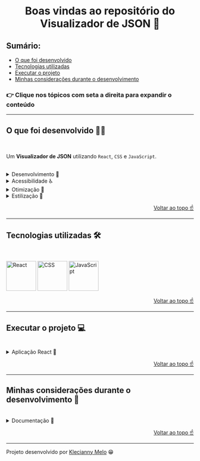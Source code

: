<h1 id="top" align="center">Boas vindas ao repositório do Visualizador de JSON 📄</h1>

<h2>Sumário:</h2>

- [O que foi desenvolvido](#summary)
- [Tecnologias utilizadas](#tech)
- [Executar o projeto](#execute)
- [Minhas considerações durante o desenvolvimento](#considerations)

<h3>👉 Clique nos tópicos com seta a direita para expandir o conteúdo</h3>

---

<h2 id="summary">O que foi desenvolvido 👩‍💻</h2>

<br>

Um **Visualizador de JSON** utilizando `React`, `CSS` e `JavaScript`.

<br>

<details><summary>Desenvolvimento 🎯</summary>
<p>
Desenvolvi a aplicação utilizando a biblioteca [react-json-view](https://www.npmjs.com/package/react-json-view "Visitar a página da biblioteca") para visualizar o JSON na tela. Um dos grandes desafios da Rinha de Frontend foi implementar recursos para torna a aplicação acessível e a otimização para que o arquivo fosse renderizado no menor tempo possível.
</p>
</details>

<details><summary>Acessibilidade ♿️</summary>
<p>
Para tornar a página acessível, implementei os seguintes recursos:

<ul>
    <li>aria-label</li>
    <li>aria-labelledby</li>
    <li>aria-describedby</li>
    <li>alt</li>
    <li>tabindex</li>
    <li>tradução da página para português, inglês e espanhol</li>
    <li>Mensagem de erro para indicar o envio de arquivo inválido</li>
    <li>Icone de loading enquanto o conteúdo do arquivo é carregado</li>
    <li>Alteração da cor dos elementos no evento de hover</li>
    <li>Lógica de desabilitar o botão quando não há conteúdo na tela, e habilita-lo quando há conteúdo</li>
</ul>
</p>
</details>

<details><summary>Otimização 🔧</summary>
<p>
Ver o que foi desativado no componente da biblioteca react-json-view

enableClipboard={false}
displayObjectSize={false}
displayDataTypes={false}
displayArrayKey={false}
</p>
</details>

<details><summary>Estilização 🎨</summary>
<p>
Comentar quais recursos visuais que utilizei na página

Fontes: Nunito e Roboto (ver elementos e tamanhos da fonte)

Cores:
#efefef
#d9d9d9
#c3c3c3
#333333
#000000
#818181

Tipos de cursor

Icones

Emojis

outline
</p>
</details>

<p align="right"><a href="#top">Voltar ao topo ☝</a></p>

---

<h2 id="tech">Tecnologias utilizadas 🛠</h2>

<br>

<img title="React" alt="React" height="80" width="80" src="https://cdn.jsdelivr.net/gh/devicons/devicon/icons/react/react-original.svg" /> <img title="CSS" alt="CSS" height="80" width="80" src="https://cdn.jsdelivr.net/gh/devicons/devicon/icons/css3/css3-original.svg" /> <img title="JavaScript" alt="JavaScript" height="80" width="80" src="https://cdn.jsdelivr.net/gh/devicons/devicon/icons/javascript/javascript-original.svg" />
          
<p align="right"><a href="#top">Voltar ao topo ☝</a></p>

---

<h2 id="execute">Executar o projeto 💻</h2>

<br>

<details><summary>Aplicação React 🎉</summary>
<p>
Para instalar as dependências e iniciar a aplicação React, execute os comandos na ordem a seguir:

```bash
  git clone https://github.com/Kecbm/rinhadefrontend.git
```

```bash
  cd src
```

```bash
  cd rinhadefrontend
```

```bash
  npm install
```

```bash
  npm start
```

</p>
</details>

<p align="right"><a href="#top">Voltar ao topo ☝</a></p>

---

<h2 id="considerations">Minhas considerações durante o desenvolvimento 📝</h2>

<p>

</p>

<br>

<details><summary>Documentação 📌</summary>
<p>

</p>
</details>

<p align="right"><a href="#top">Voltar ao topo ☝</a></p>

---

Projeto desenvolvido por [Klecianny Melo](https://www.linkedin.com/in/kecbm/) 😁
